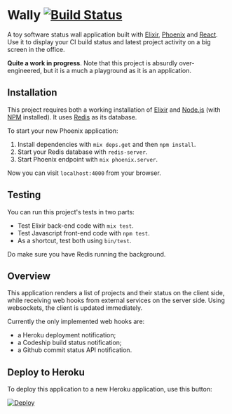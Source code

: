 # Wally [![Build Status](https://travis-ci.org/avdgaag/wally.svg?branch=rewrite)](https://travis-ci.org/avdgaag/wally)

A toy software status wall application built with [Elixir][], [Phoenix][] and
[React][]. Use it to display your CI build status and latest project activity on
a big screen in the office.

**Quite a work in progress**. Note that this project is absurdly over-engineered, but it is a much a playground as it is an application.

## Installation

This project requires both a working installation of [Elixir][] and [Node.js][]
(with [NPM][] installed). It uses [Redis][] as its database.

To start your new Phoenix application:

1. Install dependencies with `mix deps.get` and then `npm install`.
2. Start your Redis database with `redis-server`.
2. Start Phoenix endpoint with `mix phoenix.server`.

Now you can visit `localhost:4000` from your browser.

## Testing

You can run this project's tests in two parts:

* Test Elixir back-end code with `mix test`.
* Test Javascript front-end code with `npm test`.
* As a shortcut, test both using `bin/test`.

Do make sure you have Redis running the background.

## Overview

This application renders a list of projects and their status on the client side,
while receiving web hooks from external services on the server side. Using
websockets, the client is updated immediately.

Currently the only implemented web hooks are:

* a Heroku deployment notification;
* a Codeship build status notification;
* a Github commit status API notification.

## Deploy to Heroku

To deploy this application to a new Heroku application, use this button:

[![Deploy](https://www.herokucdn.com/deploy/button.png)](https://heroku.com/deploy)

[Elixir]: http://elixir-lang.org/
[Phoenix]: http://www.phoenixframework.org/
[React]: https://facebook.github.io/react/
[Node.js]: https://nodejs.org/
[NPM]: https://www.npmjs.com/
[Redis]: http://redis.io/
